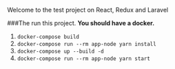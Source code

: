 Welcome to the test project on React, Redux and Laravel

###The run this project.
**You should have a docker.**

1) `docker-compose build`
2) `docker-compose run --rm app-node yarn install`
3) `docker-compose up --build -d`
4) `docker-compose run --rm app-node yarn start`
